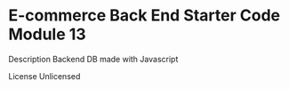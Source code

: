 # E-commerce Back End Starter Code Module 13

Description
Backend DB made with Javascript 

License
Unlicensed 
